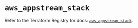 # `aws_appstream_stack`

Refer to the Terraform Registry for docs: [`aws_appstream_stack`](https://registry.terraform.io/providers/hashicorp/aws/5.69.0/docs/resources/appstream_stack).
